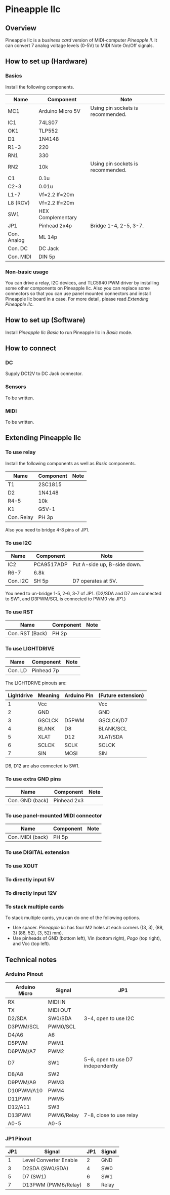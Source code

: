 # Pineapple IIc

## Overview

Pineapple IIc is a _business card_ version of MIDI-computer _Pineapple II._ It can convert 7 analog voltage levels (0-5V) to MIDI Note On/Off signals.

## How to set up (Hardware)

### Basics

Install the following components.

| Name        | Component         | Note                              |
|-------------|-------------------|-----------------------------------|
| MC1         | Arduino Micro 5V  | Using pin sockets is recommended. |
| IC1         | 74LS07            |                                   |
| OK1         | TLP552            |                                   |
| D1          | 1N4148            |                                   |
| R1-3        | 220               |                                   |
| RN1         | 330               |                                   |
| RN2         | 10k               | Using pin sockets is recommended. |
| C1          | 0.1u              |                                   |
| C2-3        | 0.01u             |                                   |
| L1-7        | Vf=2.2 If=20m     |                                   |
| L8 (RCV)    | Vf=2.2 If=20m     |                                   |
| SW1         | HEX Complementary |                                   |
| JP1         | Pinhead 2x4p      | Bridge 1-4, 2-5, 3-7.             |
| Con. Analog | ML 14p            |                                   |
| Con. DC     | DC Jack           |                                   |
| Con. MIDI   | DIN 5p            |                                   |

### Non-basic usage

You can drive a relay, I2C devices, and TLC5940 PWM driver by installing some other components on Pineapple IIc. Also you can replace some connectors so that you can use panel mounted connectors and install Pineapple IIc board in a case. For more detail, please read _Extending Pineapple IIc_.


## How to set up (Software)

Install _Pineapple IIc Basic_ to run Pineapple IIc in _Basic_ mode.


## How to connect

### DC

Supply DC12V to DC Jack connector.

### Sensors

To be written.

### MIDI

To be written.


## Extending Pineapple IIc

### To use relay

Install the following components as well as _Basic_ components.

| Name        | Component         | Note                              |
|-------------|-------------------|-----------------------------------|
| T1          | 2SC1815           |                                   |
| D2          | 1N4148            |                                   |
| R4-5        | 10k               |                                   |
| K1          | G5V-1             |                                   |
| Con. Relay  | PH 3p             |                                   |

Also you need to bridge 4-8 pins of JP1.

### To use I2C

| Name        | Component         | Note                              |
|-------------|-------------------|-----------------------------------|
| IC2         | PCA9517ADP        | Put A-side up, B-side down.       |
| R6-7        | 6.8k              |                                   |
| Con. I2C    | SH 5p             | D7 operates at 5V.                |

You need to un-bridge 1-5, 2-6, 3-7 of JP1. (D2/SDA and D7 are connected to SW1, and D3PWM/SCL is connected to PWM0 via JP1.)

### To use RST

| Name            | Component     | Note                              |
|-----------------|---------------|-----------------------------------|
| Con. RST (Back) | PH 2p         |                                   |

### To use LIGHTDRIVE

| Name        | Component         | Note                              |
|-------------|-------------------|-----------------------------------|
| Con. LD     | Pinhead 7p        |                                   |

The LIGHTDRIVE pinouts are:

| Lightdrive | Meaning | Arduino Pin | (Future extension) |
|------------|---------|-------------|--------------------|
| 1          | Vcc     |             | Vcc                |
| 2          | GND     |             | GND                |
| 3          | GSCLCK  | D5PWM       | GSCLCK/D7          |
| 4          | BLANK   | D8          | BLANK/SCL          |
| 5          | XLAT    | D12         | XLAT/SDA           |
| 6          | SCLCK   | SCLK        | SCLCK              |
| 7          | SIN     | MOSI        | SIN                |

D8, D12 are also connected to SW1.


### To use extra GND pins

| Name            | Component   | Note                              |
|-----------------|-------------|-----------------------------------|
| Con. GND (back) | Pinhead 2x3 |                                   |


### To use panel-mounted MIDI connector

| Name             | Component  | Note                              |
|------------------|------------|-----------------------------------|
| Con. MIDI (back) | PH 5p      |                                   |


### To use DIGITAL extension

### To use XOUT

### To directly input 5V

### To directly input 12V



### To stack multiple cards

To stack multiple cards, you can do one of the following options.

* Use spacer. _Pineapple IIc_ has four M2 holes at each corners ((3, 3), (88, 3) (88, 52), (3, 52) mm).
* Use pinheads of GND (bottom left), Vin (bottom right), _Pogo_ (top right), and Vcc (top left).


## Technical notes

### Arduino Pinout

| Arduino Micro | Signal     | JP1                               |
|---------------|------------|-----------------------------------|
| RX            | MIDI IN    |                                   |
| TX            | MIDI OUT   |                                   |
| D2/SDA        | SW0/SDA    | 3-4, open to use I2C              |
| D3PWM/SCL     | PWM0/SCL   |                                   |
| D4/A6         | A6         |                                   |
| D5PWM         | PWM1       |                                   |
| D6PWM/A7      | PWM2       |                                   |
| D7            | SW1        | 5-6, open to use D7 independently |
| D8/A8         | SW2        |                                   |
| D9PWM/A9      | PWM3       |                                   |
| D10PWM/A10    | PWM4       |                                   |
| D11PWM        | PWM5       |                                   |
| D12/A11       | SW3        |                                   |
| D13PWM        | PWM6/Relay | 7-8, close to use relay           |
| A0-5          | A0-5       |                                   |


### JP1 Pinout

| JP1 | Signal                 | JP1 | Signal |
|-----|------------------------|-----|--------|
| 1   | Level Converter Enable | 2   | GND    |
| 3   | D2SDA (SW0/SDA)        | 4   | SW0    |
| 5   | D7 (SW1)               | 6   | SW1    |
| 7   | D13PWM (PWM6/Relay)    | 8   | Relay  |
